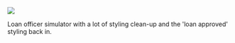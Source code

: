 ![](https://db-feed.s3.amazonaws.com/legacy/Screen_Shot_2016-11-01_at_2_06_51_PM-1478023652998.png)

Loan officer simulator with a lot of styling clean-up and the 'loan approved' styling back in.
